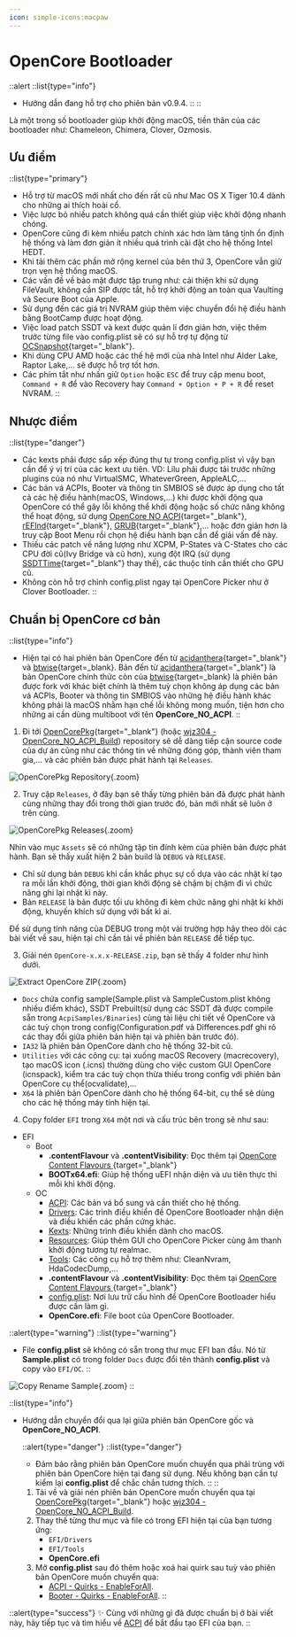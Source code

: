 ```yaml
---
icon: simple-icons:macpaw
---
```


# OpenCore Bootloader

::alert
::list{type="info"}
- Hướng dẫn đang hỗ trợ cho phiên bản v0.9.4.
::
::

Là một trong số bootloader giúp khởi động macOS, tiền thân của các bootloader như: Chameleon, Chimera, Clover, Ozmosis.

## Ưu điểm

::list{type="primary"}
- Hỗ trợ từ macOS mới nhất cho đến rất cũ như Mac OS X Tiger 10.4 dành cho những ai thích hoài cổ.
- Việc lược bỏ nhiều patch không quá cần thiết giúp việc khởi động nhanh chóng.
- OpenCore cũng đi kèm nhiều patch chính xác hơn làm tăng tính ổn định hệ thống và làm đơn giản ít nhiều quá trình cài đặt cho hệ thống Intel HEDT.
- Khi tải thêm các phần mở rộng kernel của bên thứ 3, OpenCore vẫn giữ trọn vẹn hệ thống macOS.
- Các vấn đề về bảo mật được tập trung như: cải thiện khi sử dụng FileVault, không cần SIP được tắt, hỗ trợ khởi động an toàn qua Vaulting và Secure Boot của Apple.
- Sử dụng đến các giá trị NVRAM giúp thêm việc chuyển đổi hệ điều hành bằng BootCamp được hoạt động.
- Việc load patch SSDT và kext được quản lí đơn giản hơn, việc thêm trước từng file vào config.plist sẽ có sự hỗ trợ tự động từ [OCSnapshot](https://github.com/corpnewt/OCSnapshot){target="_blank"}.
- Khi dùng CPU AMD hoặc các thế hệ mới của nhà Intel như Alder Lake, Raptor Lake,... sẽ được hỗ trợ tốt hơn.
- Các phím tắt như nhấn giữ `Option` hoặc `ESC` để truy cập menu boot, `Command + R` để vào Recovery hay `Command + Option + P + R` để reset NVRAM.
::

## Nhược điểm

::list{type="danger"}
- Các kexts phải được sắp xếp đúng thự tự trong config.plist vì vậy bạn cần để ý vị trí của các kext ưu tiên. VD: Lilu phải được tải trước những plugins của nó như VirtualSMC, WhateverGreen, AppleALC,...
- Các bản vá ACPIs, Booter và thông tin SMBIOS sẽ được áp dụng cho tất cả các hệ điều hành(macOS, Windows,…) khi được khởi động qua OpenCore có thể gây lỗi không thể khởi động hoặc số chức năng không thể hoạt động, sử dụng [OpenCore NO ACPI](https://gitee.com/btwise/OpenCore_NO_ACPI){target="_blank"}, [rEFInd](https://sourceforge.net/projects/refind/){target="_blank"}, [GRUB](https://www.gnu.org/software/grub/){target="_blank"},... hoặc đơn giản hơn là truy cập Boot Menu rồi chọn hệ điều hành bạn cần để giải vấn đề này.
- Thiếu các patch về năng lượng như XCPM, P-States và C-States cho các CPU đời cũ(Ivy Bridge và cũ hơn), xung đột IRQ (sử dụng [SSDTTime](https://github.com/corpnewt/SSDTTime){target="_blank"} thay thế), các thuộc tính cần thiết cho GPU cũ.
- Không còn hỗ trợ chỉnh config.plist ngay tại OpenCore Picker như ở Clover Bootloader.
::

## Chuẩn bị OpenCore cơ bản

::list{type="info"}
- Hiện tại có hai phiên bản OpenCore đến từ [acidanthera](https://github.com/acidanthera){target="_blank"} và [btwise](https://gitee.com/btwise){target=_blank}. Bản đến từ [acidanthera](https://github.com/acidanthera){target="_blank"} là bản OpenCore chính thức còn của [btwise](https://gitee.com/btwise){target=_blank} là phiên bản được fork với khác biệt chính là thêm tuỳ chọn không áp dụng các bản vá ACPIs, Booter và thông tin SMBIOS vào những hệ điều hành khác không phải là macOS nhằm hạn chế lỗi không mong muốn, tiện hơn cho những ai cần dùng multiboot với tên **OpenCore_NO_ACPI**.
::

1. Đi tới [OpenCorePkg](https://github.com/acidanthera/OpenCorePkg){target="_blank"} (hoặc [wjz304 - OpenCore_NO_ACPI_Build](https://github.com/wjz304/OpenCore_NO_ACPI_Build)) repository sẽ dễ dàng tiếp cận source code của dự án cũng như các thông tin về những đóng góp, thành viên tham gia,... và các phiên bản được phát hành tại `Releases`.

![OpenCorePkg Repository](https://i.imgur.com/iQMRshS.jpg){.zoom}

2. Truy cập `Releases`, ở đây bạn sẽ thấy từng phiên bản đã được phát hành cùng những thay đổi trong thời gian trước đó, bản mới nhất sẽ luôn ở trên cùng.

![OpenCorePkg Releases](https://i.imgur.com/fQMsfIl.jpg){.zoom}

Nhìn vào mục `Assets` sẽ có những tập tin đính kèm của phiên bản được phát hành. Bạn sẽ thấy xuất hiện 2 bản build là `DEBUG` và `RELEASE`.

- Chỉ sử dụng bản `DEBUG` khi cần khắc phục sự cố dựa vào các nhật kí tạo ra mỗi lần khởi động, thời gian khởi động sẽ chậm bị chậm đi vì chức năng ghi lại nhật kì này.
- Bản `RELEASE` là bản được tối ưu không đi kèm chức năng ghi nhật kí khởi động, khuyến khích sử dụng với bất kì ai.

Để sử dụng tính năng của DEBUG trong một vài trường hợp hãy theo dõi các bài viết về sau, hiện tại chỉ cần tải về phiên bản `RELEASE` để tiếp tục.

3. Giải nén `OpenCore-x.x.x-RELEASE.zip`, bạn sẽ thấy 4 folder như hình dưới.

![Extract OpenCore ZIP](https://i.imgur.com/iV8wpoG.png){.zoom}

- `Docs` chứa config sample(Sample.plist và SampleCustom.plist không nhiều điểm khác), SSDT Prebuilt(sử dụng các SSDT đã được compile sẵn trong `AcpiSamples/Binaries`) cùng tài liệu chi tiết về OpenCore và các tuỳ chọn trong config(Configuration.pdf và Differences.pdf ghi rõ các thay đổi giữa phiên bản hiện tại và phiên bản trước đó).
- `IA32` là phiên bản OpenCore dành cho hệ thống 32-bit cũ.
- `Utilities` với các công cụ: tại xuống macOS Recovery (macrecovery), tạo macOS icon (.icns) thường dùng cho việc custom GUI OpenCore (icnspack), kiểm tra các tuỳ chọn thừa thiếu trong config với phiên bản OpenCore cụ thể(ocvalidate),...
- `X64` là phiên bản OpenCore dành cho hệ thống 64-bit, cụ thể sẽ dùng cho các hệ thống máy tính hiện tại.

4. Copy folder `EFI` trong `X64` một nơi và cấu trúc bên trong sẽ như sau:

- EFI
    - Boot
        - **.contentFlavour** và **.contentVisibility**: Đọc thêm tại [OpenCore Content Flavours
](https://github.com/acidanthera/OpenCorePkg/blob/master/Docs/Flavours.md){target="_blank"}
        - **BOOTx64.efi**: Giúp hệ thống uEFI nhận diện và ưu tiên thực thi mỗi khi khởi động.
    - OC
        - [ACPI](./acpi): Các bản vá bổ sung và cần thiết cho hệ thống.
        - [Drivers](./config/uefi#drivers): Các trình điều khiển đề OpenCore Bootloader nhận diện và điều khiển các phần cứng khác.
        - [Kexts](./kexts): Những trình điều khiển dành cho macOS.
        - [Resources](/post-install/cosmetic): Giúp thêm GUI cho OpenCore Picker cùng âm thanh khởi động tương tự realmac.
        - [Tools](./config/misc#tools): Các công cụ hỗ trợ thêm như: CleanNvram, HdaCodecDump,...
        - **.contentFlavour** và **.contentVisibility**: Đọc thêm tại [OpenCore Content Flavours
](https://github.com/acidanthera/OpenCorePkg/blob/master/Docs/Flavours.md){target="_blank"}
        - [config.plist](./config/config): Nơi lưu trữ cấu hình để OpenCore Bootloader hiểu được cần làm gì.
        - **OpenCore.efi**: File boot của OpenCore Bootloader.

::alert{type="warning"}
::list{type="warning"}
- File **config.plist** sẽ không có sẵn trong thư mục EFI ban đầu. Nó từ **Sample.plist** có trong folder `Docs` được đổi tên thành **config.plist** và copy vào `EFI/OC`.
::

![Copy Rename Sample](/images/copy-rename-sample.gif){.zoom}
::

::list{type="info"}
- Hướng dẫn chuyển đổi qua lại giữa phiên bản OpenCore gốc và **OpenCore_NO_ACPI**.
    
    ::alert{type="danger"}
    ::list{type="danger"}
    - Đảm bảo rằng phiên bản OpenCore muốn chuyển qua phải trùng với phiên bản OpenCore hiện tại đang sử dụng. Nếu không bạn cần tự kiểm lại **config.plist** để chắc chắn tương thích.
    ::
    ::

    1. Tải về và giải nén phiên bản OpenCore muốn chuyển qua tại [OpenCorePkg](https://github.com/acidanthera/OpenCorePkg){target="_blank"} hoặc [wjz304 - OpenCore_NO_ACPI_Build](https://github.com/wjz304/OpenCore_NO_ACPI_Build).
    2. Thay thế từng thư mục và file có trong EFI hiện tại của bạn tương ứng:
        - `EFI/Drivers`
        - `EFI/Tools`
        - **OpenCore.efi**
    3. Mở **config.plist** sau đó thêm hoặc xoá hai quirk sau tuỳ vào phiên bản OpenCore muốn chuyển qua:
        - [ACPI - Quirks - EnableForAll](/gathering-files/config/acpi#quirks).
        - [Booter - Quirks - EnableForAll](/gathering-files/config/booter#quirks).
::

::alert{type="success"}
✨ Cùng với những gì đã được chuẩn bị ở bài viết này, hãy tiếp tục và tìm hiểu về [ACPI](/gathering-files/acpi) để bắt đầu tạo EFI của bạn.
::